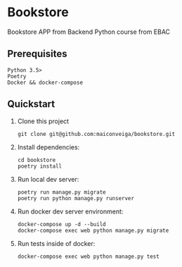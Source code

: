 # Bookstore

Bookstore APP from Backend Python course from EBAC

## Prerequisites

```
Python 3.5>
Poetry
Docker && docker-compose

```

## Quickstart

1. Clone this project

   ```shell
   git clone git@github.com:maiconveiga/bookstore.git
   ```

2. Install dependencies:

   ```shell
   cd bookstore
   poetry install
   ```

3. Run local dev server:

   ```shell
   poetry run manage.py migrate
   poetry run python manage.py runserver
   ```

4. Run docker dev server environment:

   ```shell
   docker-compose up -d --build
   docker-compose exec web python manage.py migrate
   ```

5. Run tests inside of docker:

   ```shell
   docker-compose exec web python manage.py test
   ```
